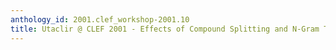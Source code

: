 ```yaml
---
anthology_id: 2001.clef_workshop-2001.10
title: Utaclir @ CLEF 2001 - Effects of Compound Splitting and N-Gram Techniques
---
```

